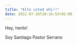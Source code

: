 ```yaml
---
title: "Alto usted ahi!!"
date: 2022-07-26T20:16:53+02:00
---
```


Hey, henlo!

Soy Santiago Pastor Serrano
